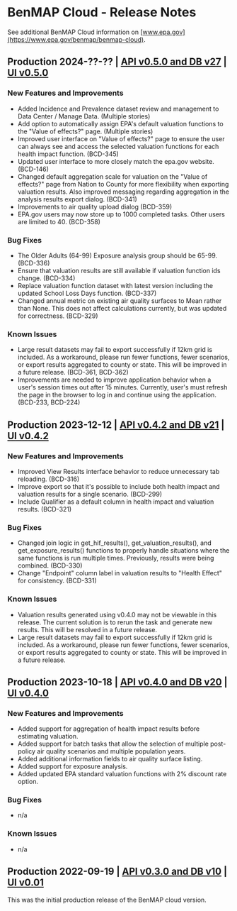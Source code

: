 # BenMAP Cloud - Release Notes
See additional BenMAP Cloud information on [www.epa.gov](https://www.epa.gov/benmap/benmap-cloud).

## Production 2024-??-?? | [API v0.5.0 and DB v27](https://github.com/BenMAPCE/BenCloudServer/tree/develop) | [UI v0.5.0](https://github.com/BenMAPCE/BenCloudApp/tree/develop)

### New Features and Improvements
* Added Incidence and Prevalence dataset review and management to Data Center / Manage Data. (Multiple stories)
* Add option to automatically assign EPA's default valuation functions to the "Value of effects?" page. (Multiple stories)
* Improved user interface on "Value of effects?" page to ensure the user can always see and access the selected valuation functions for each health impact function. (BCD-345)
* Updated user interface to more closely match the epa.gov website. (BCD-146)
* Changed default aggregation scale for valuation on the "Value of effects?" page from Nation to County for more flexibility when exporting valuation results. Also improved messaging regarding aggregation in the analysis results export dialog. (BCD-341)
* Improvements to air quality upload dialog (BCD-359)
* EPA.gov users may now store up to 1000 completed tasks. Other users are limited to 40. (BCD-358)

### Bug Fixes
* The Older Adults (64-99) Exposure analysis group should be 65-99. (BCD-336)
* Ensure that valuation results are still available if valuation function ids change. (BCD-334)
* Replace valuation function dataset with latest version including the updated School Loss Days function. (BCD-337)
* Changed annual metric on existing air quality surfaces to Mean rather than None. This does not affect calculations currently, but was updated for correctness. (BCD-329)

### Known Issues
* Large result datasets may fail to export successfully if 12km grid is included. As a workaround, please run fewer functions, fewer scenarios, or export results aggregated to county or state. This will be improved in a future release. (BCD-361, BCD-362)
* Improvements are needed to improve application behavior when a user's session times out after 15 minutes. Currently, user's must refresh the page in the browser to log in and continue using the application. (BCD-233, BCD-224)

## Production 2023-12-12 | [API v0.4.2 and DB v21](https://github.com/BenMAPCE/BenCloudServer/tree/r0.4.2-release) | [UI v0.4.2](https://github.com/BenMAPCE/BenCloudServer/tree/r0.4.2-release)

### New Features and Improvements
* Improved View Results interface behavior to reduce unnecessary tab reloading. (BCD-316)
* Improve export so that it's possible to include both health impact and valuation results for a single scenario.  (BCD-299)
* Include Qualifier as a default column in health impact and valuation results. (BCD-321)

### Bug Fixes
* Changed join logic in get_hif_results(), get_valuation_results(), and get_exposure_results() functions to properly handle situations where the same functions is run multiple times. Previously, results were being combined. (BCD-330)
* Change "Endpoint" column label in valuation results to "Health Effect" for consistency. (BCD-331)

### Known Issues
* Valuation results generated using v0.4.0 may not be viewable in this release. The current solution is to rerun the task and generate new results. This will be resolved in a future release.
* Large result datasets may fail to export successfully if 12km grid is included. As a workaround, please run fewer functions, fewer scenarios, or export results aggregated to county or state. This will be improved in a future release.

## Production 2023-10-18 | [API v0.4.0 and DB v20](https://github.com/BenMAPCE/BenCloudServer/tree/r0.4.0-release) | [UI v0.4.0](https://github.com/BenMAPCE/BenCloudApp/tree/r0.4.0-release)

### New Features and Improvements
* Added support for aggregation of health impact results before estimating valuation.
* Added support for batch tasks that allow the selection of multiple post-policy air quality scenarios and multiple population years.
* Added additional information fields to air quality surface listing.
* Added support for exposure analysis.
* Added updated EPA standard valuation functions with 2% discount rate option.

### Bug Fixes
* n/a

### Known Issues
* n/a

## Production 2022-09-19 | [API v0.3.0 and DB v10](https://github.com/BenMAPCE/BenCloudServer/tree/prod-release-2022-09-19) | [UI v0.01](https://github.com/BenMAPCE/BenCloudApp/tree/prod-release-2022-09-19)

This was the initial production release of the BenMAP cloud version.